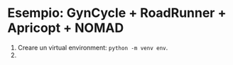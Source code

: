 # Esempio: GynCycle + RoadRunner + Apricopt + NOMAD

1. Creare un virtual environment: ```python -m venv env```.
2. 
